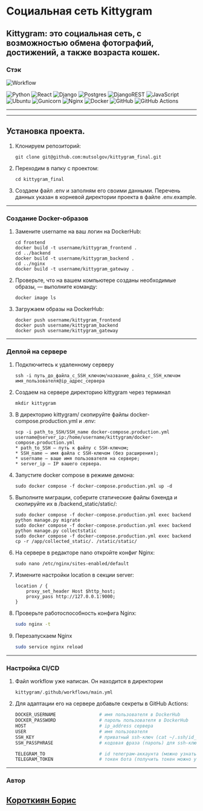 # Социальная сеть Kittygram

## Kittygram: это социальная сеть, с возможностью обмена фотографий, достижений, а также возраста кошек.

### Стэк
![Workflow](https://github.com/Boris23-ops/kittygram_final/actions/workflows/main.yml/badge.svg)

![Python](https://img.shields.io/badge/python-3670A0?style=for-the-badge&logo=python&logoColor=ffdd54) ![React](https://img.shields.io/badge/react-%2320232a.svg?style=for-the-badge&logo=react&logoColor=%2361DAFB) ![Django](https://img.shields.io/badge/django-%23092E20.svg?style=for-the-badge&logo=django&logoColor=white) ![Postgres](https://img.shields.io/badge/postgres-%23316192.svg?style=for-the-badge&logo=postgresql&logoColor=white) ![DjangoREST](https://img.shields.io/badge/DJANGO-REST-ff1709?style=for-the-badge&logo=django&logoColor=white&color=ff1709&labelColor=blue) ![JavaScript](https://img.shields.io/badge/javascript-%23323330.svg?style=for-the-badge&logo=javascript&logoColor=%23F7DF1E)  ![Ubuntu](https://img.shields.io/badge/Ubuntu-E95420?style=for-the-badge&logo=ubuntu&logoColor=white) ![Gunicorn](https://img.shields.io/badge/gunicorn-%298729.svg?style=for-the-badge&logo=gunicorn&logoColor=white) ![Nginx](https://img.shields.io/badge/nginx-%23009639.svg?style=for-the-badge&logo=nginx&logoColor=white)   ![Docker](https://img.shields.io/badge/docker-%230db7ed.svg?style=for-the-badge&logo=docker&logoColor=white) ![GitHub](https://img.shields.io/badge/github-%23121011.svg?style=for-the-badge&logo=github&logoColor=white) ![GitHub Actions](https://img.shields.io/badge/github%20actions-%232671E5.svg?style=for-the-badge&logo=githubactions&logoColor=white)


___
___
## Установка проекта.

1. Клонируем репозиторий:

    ```
    git clone git@github.com:mutsolgov/kittygram_final.git
    ```
2. Переходим в папку с проектом:
    ```
    cd kittygram_final
    ```
2. Создаем файл .env и заполням его своими данными. Перечень данных указан в корневой директории проекта в файле .env.example.

___
### Создание Docker-образов

1.  Замените username на ваш логин на DockerHub:

    ```
    cd frontend
    docker build -t username/kittygram_frontend .
    cd ../backend
    docker build -t username/kittygram_backend .
    cd ../nginx
    docker build -t username/kittygram_gateway . 
    ```
2. Проверьте, что на вашем компьютере созданы необходимые образы, — выполните команду: 
    ``` 
    docker image ls
    ``` 

5. Загружаем образы на DockerHub:

    ```
    docker push username/kittygram_frontend
    docker push username/kittygram_backend
    docker push username/kittygram_gateway
    ```

___
### Деплой на сервере

1. Подключитесь к удаленному серверу

    ```
    ssh -i путь_до_файла_с_SSH_ключом/название_файла_с_SSH_ключом имя_пользователя@ip_адрес_сервера 
    ```

2. Создаем на сервере директорию kittygram через терминал

    ```
    mkdir kittygram
    ```


3. В директорию kittygram/ скопируйте файлы docker-compose.production.yml и .env:

    ```
    scp -i path_to_SSH/SSH_name docker-compose.production.yml username@server_ip:/home/username/kittygram/docker-compose.production.yml
    * path_to_SSH — путь к файлу с SSH-ключом;
    * SSH_name — имя файла с SSH-ключом (без расширения);
    * username — ваше имя пользователя на сервере;
    * server_ip — IP вашего сервера.
    ```

4. Запустите docker compose в режиме демона:

    ```
    sudo docker compose -f docker-compose.production.yml up -d
    ```

5. Выполните миграции, соберите статические файлы бэкенда и скопируйте их в /backend_static/static/:

    ```
    sudo docker compose -f docker-compose.production.yml exec backend python manage.py migrate
    sudo docker compose -f docker-compose.production.yml exec backend python manage.py collectstatic
    sudo docker compose -f docker-compose.production.yml exec backend cp -r /app/collected_static/. /static/static/
    ```

6. На сервере в редакторе nano откройте конфиг Nginx:

    ```
    sudo nano /etc/nginx/sites-enabled/default
    ```

7. Измените настройки location в секции server:

    ```
    location / {
        proxy_set_header Host $http_host;
        proxy_pass http://127.0.0.1:9000;
    }
    ```

8. Проверьте работоспособность конфига Nginx:

    ```bash
    sudo nginx -t
    ```

9.  Перезапускаем Nginx
    ```bash
    sudo service nginx reload
    ```

___
### Настройка CI/CD

1. Файл workflow уже написан. Он находится в директории

    ```
    kittygram/.github/workflows/main.yml
    ```

2. Для адаптации его на сервере добавьте секреты в GitHub Actions:

    ```bash
    DOCKER_USERNAME                # имя пользователя в DockerHub
    DOCKER_PASSWORD                # пароль пользователя в DockerHub
    HOST                           # ip_address сервера
    USER                           # имя пользователя
    SSH_KEY                        # приватный ssh-ключ (cat ~/.ssh/id_rsa)
    SSH_PASSPHRASE                 # кодовая фраза (пароль) для ssh-ключа

    TELEGRAM_TO                    # id телеграм-аккаунта (можно узнать у @userinfobot, команда /start)
    TELEGRAM_TOKEN                 # токен бота (получить токен можно у @BotFather, /token, имя бота)
    ```

___

### Автор
## [Короткиян Борис](https://github.com/Boris23-ops)